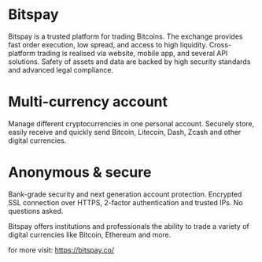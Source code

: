 # Bitspay
Bitspay is a trusted platform for trading Bitcoins. The exchange provides fast order execution, low spread, and access to high liquidity. Cross-platform trading is realised via website, mobile app, and several API solutions. Safety of assets and data are backed by high security standards and advanced legal compliance.

# Multi-currency account
Manage different cryptocurrencies in one personal account. Securely store, easily receive and quickly send Bitcoin, Litecoin, Dash, Zcash and other digital currencies.

# Anonymous & secure
Bank-grade security and next generation account protection. Encrypted SSL connection over HTTPS, 2-factor authentication and trusted IPs. No questions asked.

Bitspay offers institutions and professionals the ability to trade a variety of digital currencies like Bitcoin, Ethereum and more.

for more visit: https://bitspay.co/
